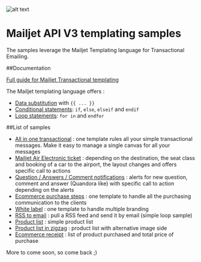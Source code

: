 ![alt text](http://cdn.appstorm.net/web.appstorm.net/files/2012/02/mailjet_logo_200x200.png "Mailjet")

# Mailjet API V3 templating samples

The samples leverage the Mailjet Templating language for Transactional Emailing. 

##Documentation

[Full guide for Mailjet Transactional templating](http://dev.mailjet.com/guides/#transactional-templating) 

The Mailjet templating language offers : 
 - [Data substitution](http://dev.mailjet.com/guides/#variables) with `{{ ... }}`
 - [Conditional statements](http://dev.mailjet.com/guides/#conditional-statements):  `if`, `else`, `elseif` and `endif`
 - [Loop statements](http://dev.mailjet.com/guides/#loop-statements): `for in` and `endfor`


##List of samples

 - [All in one transactional](all_in_one_transac/) : one template rules all your simple transactional messages. Make it easy to manage a single canvas for all your messages 
 - [Mailjet Air Electronic ticket](electronic_ticket/) : depending on the destination, the seat class and booking of a car to the airport, the layout changes and offers specific call to actions 
 - [Question / Answers / Comment notifications](question_answer/) : alerts for new question, comment and answer (Quandora like) with specific call to action depending on the alerts
 - [Ecommerce purchase steps](ecommerce/) : one template to handle all the purchasing communication to the clients
 - [White label](white_label/) : one template to handle multiple branding
 - [RSS to email](rss_to_email/) : pull a RSS feed and send it by email (simple loop sample) 
 - [Product list](products_list/) : simple product list 
 - [Product list in zigzag](zigzag_loop/) : product list with alternative image side 
 - [Ecommerce receipt](ecommerce_receipt/) : list of product purchased and total price of purchase


More to come soon, so come back ;) 
